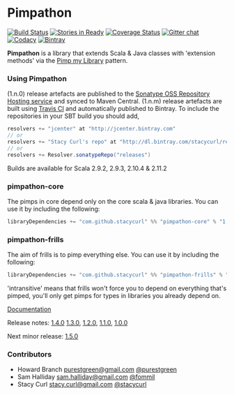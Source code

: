 Pimpathon
=========

[![Build Status](https://api.travis-ci.org/stacycurl/pimpathon.png?branch=master)](https://travis-ci.org/stacycurl/pimpathon)
[![Stories in Ready](https://badge.waffle.io/stacycurl/pimpathon.png?label=ready&title=Ready)](http://waffle.io/stacycurl/pimpathon)
[![Coverage Status](https://coveralls.io/repos/stacycurl/pimpathon/badge.png)](https://coveralls.io/r/stacycurl/pimpathon)
[![Gitter chat](https://badges.gitter.im/stacycurl/pimpathon.png)](https://gitter.im/stacycurl/pimpathon)
[![Codacy](https://www.codacy.com/project/badge/ed149591303b4f2bb1575d20b5394fa0)](https://www.codacy.com/public/stacycurl/pimpathon.git)
[![Bintray](https://api.bintray.com/packages/stacycurl/repo/pimpathon-core/images/download.svg) ](https://bintray.com/stacycurl/repo/pimpathon-core/_latestVersion)

**Pimpathon** is a library that extends Scala & Java classes with 'extension methods' via the [Pimp my Library][pimp-my-library] pattern.

### Using Pimpathon

(1.n.0) release artefacts are published to the [Sonatype OSS Repository Hosting service][sonatype] and synced to Maven
Central. (1.n.m) release artefacts are built using [Travis CI][ci] and automatically published
to Bintray. To include the repositories in your SBT build you should add,

```scala
resolvers += "jcenter" at "http://jcenter.bintray.com"
// or
resolvers += "Stacy Curl's repo" at "http://dl.bintray.com/stacycurl/repo/"
// or
resolvers += Resolver.sonatypeRepo("releases")
```

Builds are available for Scala 2.9.2, 2.9.3, 2.10.4 & 2.11.2

### pimpathon-core

The pimps in core depend only on the core scala & java libraries. You can use it by including the following:

```scala
libraryDependencies += "com.github.stacycurl" %% "pimpathon-core" % "1.4.6"
```

### pimpathon-frills

The aim of frills is to pimp everything else. You can use it by including the following:

```scala
libraryDependencies += "com.github.stacycurl" %% "pimpathon-frills" % "1.4.6" intransitive()
```

'intransitive' means that frills won't force you to depend on everything that's pimped, you'll only get pimps for types in libraries you already depend on.

[Documentation][doc]

Release notes: [1.4.0][r1.4.0] [1.3.0][r1.3.0], [1.2.0][r1.2.0], [1.1.0][r1.1.0], [1.0.0][r1.0.0]

Next minor release: [1.5.0][r1.5.0]

### Contributors

+ Howard Branch <purestgreen@gmail.com> [@purestgreen](https://twitter.com/purestgreen)
+ Sam Halliday <sam.halliday@gmail.com> [@fommil](https://twitter.com/fommil)
+ Stacy Curl <stacy.curl@gmail.com> [@stacycurl](https://twitter.com/stacycurl)

[ci]: https://travis-ci.org/stacycurl/pimpathon
[sonatype]: https://oss.sonatype.org/index.html#nexus-search;quick~pimpathon
[pimp-my-library]:http://www.artima.com/weblogs/viewpost.jsp?thread=179766
[r1.0.0]: https://github.com/stacycurl/pimpathon/blob/master/ReleaseNotes-1.0.0.md
[r1.1.0]: https://github.com/stacycurl/pimpathon/blob/master/ReleaseNotes-1.1.0.md
[r1.2.0]: https://github.com/stacycurl/pimpathon/blob/master/ReleaseNotes-1.2.0.md
[r1.3.0]: https://github.com/stacycurl/pimpathon/blob/master/ReleaseNotes-1.3.0.md
[r1.4.0]: https://github.com/stacycurl/pimpathon/blob/master/ReleaseNotes-1.4.0.md
[r1.5.0]: https://github.com/stacycurl/pimpathon/blob/master/ReleaseNotes-1.5.0.md
[doc]: https://github.com/stacycurl/pimpathon/blob/master/Documentation.md
